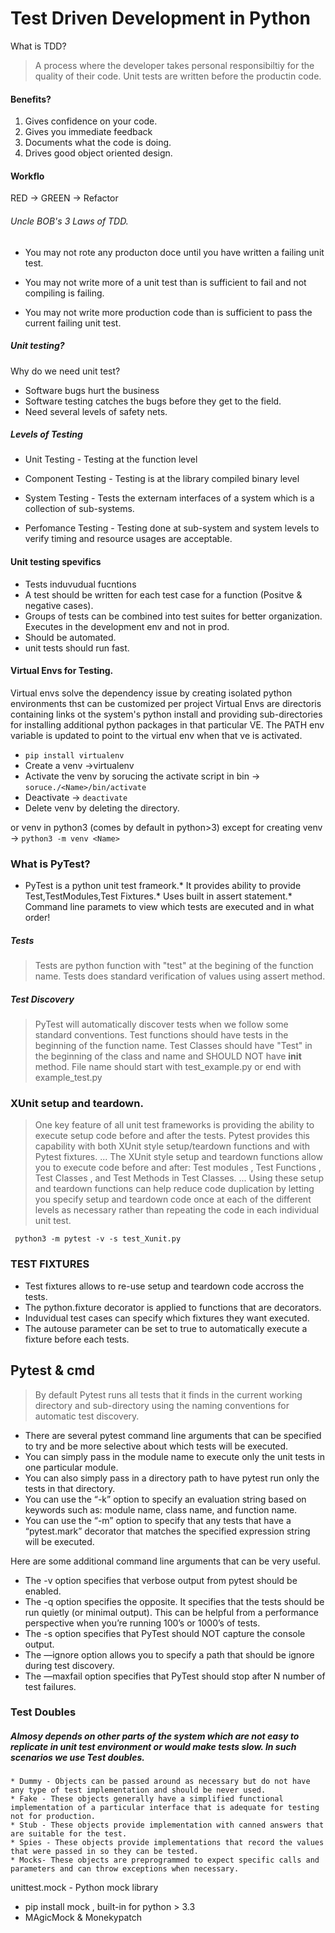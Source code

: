 # Test Driven Development in Python

What is TDD?

> A process where the developer takes personal responsibiltiy for the quality of their code.
> Unit tests are written before the productin code.

#### Benefits?

1. Gives confidence on your code.
2. Gives you immediate feedback
3. Documents what the code is doing.
4. Drives good object oriented design.

#### Workflo

RED -> GREEN -> Refactor


###### Uncle BOB's 3 Laws of TDD.

* You may not rote any producton doce until you have written a failing unit test. 

* You may not write more of a unit test than is sufficient to fail and not compiling is failing.

* You may not write more production code than is sufficient to pass the current failing unit test.


##### Unit testing?

Why do we need unit test?

 * Software bugs hurt the business
 * Software testing catches the bugs before they get to the field.
 * Need several levels of safety nets.


##### Levels of Testing

* Unit Testing - Testing at the function level

* Component Testing - Testing is at the library compiled binary level

* System Testing - Tests the externam interfaces of a system which is a collection of sub-systems.

* Perfomance Testing - Testing done at sub-system and system levels to verify timing and resource usages are acceptable.



#### Unit testing spevifics 

* Tests induvudual fucntions
* A test should be written for each test case for a function (Positve & negative cases).
* Groups of tests can be combined into test suites for better organization. Executes in the development env and not in prod.
*  Should be automated.
* unit tests should run fast.


#### Virtual Envs for Testing.

Virtual envs solve the dependency issue by creating isolated python environments thst can be customized per project
Virtual Envs are directoris containing links ot the system's python install and providing sub-directories for installing additional python packages in that particular VE.
The PATH env variable is updated to point to the virtual env when that ve is activated.

* ``` pip install virtualenv ```
* Create a venv ->virtualenv<Name>
* Activate the venv by sorucing the activate script in bin -> ``` soruce./<Name>/bin/activate ```
* Deactivate -> ``` deactivate ```
* Delete venv by deleting the directory.

or venv in python3 (comes by default in python>3) except for creating venv -> ``` python3 -m venv <Name> ```


### What is PyTest?

* PyTest is a python unit test frameork.* It provides ability to provide Test,TestModules,Test Fixtures.* Uses built in assert statement.* Command line paramets to view which tests are executed and in what order!

##### Tests
> Tests are python function with "test" at the begining of the function name.
Tests does standard verification of values using assert method.

##### Test Discovery

> PyTest will automatically discover tests when we follow some standard conventions.
Test functions should have tests in the beginning of the function name.
Test Classes should have "Test" in the beginning of the class and name and SHOULD NOT have __init__ method.
File name should start with test_example.py or end with example_test.py  
 


### XUnit setup and teardown.

> One key feature of all unit test frameworks is providing the ability to execute setup code before and after the tests. Pytest provides this capability with both XUnit
style setup/teardown functions and with Pytest fixtures.
... The XUnit style setup and teardown functions allow you to execute code before and after: Test modules <click>, Test Functions <click>, Test Classes <click>, and Test
Methods in Test Classes.
... Using these setup and teardown functions can help reduce code duplication by letting you specify setup and teardown code once at each of the different levels as
necessary rather than repeating the code in each individual unit test. 

``` python3 -m pytest -v -s test_Xunit.py```


### TEST FIXTURES

* Test fixtures allows to re-use setup and teardown code accross the tests.
* The python.fixture decorator is applied to functions that are decorators.
* Induvidual test cases can specify which fixtures they want executed.
* The autouse parameter can be set to true to automatically execute a fixture before each tests.


## Pytest & cmd 
> By default Pytest runs all tests that it finds in the current working directory and sub-directory using the naming conventions for automatic test discovery.
- There are several pytest command line arguments that can be specified to try and be more selective about which tests will be executed.
- You can simply pass in the module name to execute only the unit tests in one particular module.
- You can also simply pass in a directory path to have pytest run only the tests in that directory.
- You can use the “-k” option to specify an evaluation string based on keywords such as: module name, class name, and function name.
- You can use the “-m” option to specify that any tests that have a “pytest.mark” decorator that matches the specified expression string will be executed.

Here are some additional command line arguments that can be very useful.
- The -v option specifies that verbose output from pytest should be enabled.
- The -q option specifies the opposite. It specifies that the tests should be run quietly (or minimal output). This can be helpful from a performance perspective when
you’re running 100’s or 1000’s of tests.
- The -s option specifies that PyTest should NOT capture the console output.
- The —ignore option allows you to specify a path that should be ignore during test discovery.
- The —maxfail option specifies that PyTest should stop after N number of test failures.




### Test Doubles

##### Almosy depends on other parts of the system which are not easy to replicate in unit test environment or would make tests slow. In such scenarios we use Test doubles.

	* Dummy - Objects can be passed around as necessary but do not have any type of test implementation and should be never used.
	* Fake - These objects generally have a simplified functional implementation of a particular interface that is adequate for testing not for production.
	* Stub - These objects provide implementation with canned answers that are suitable for the test.
	* Spies - These objects provide implementations that record the values that were passed in so they can be tested.
	* Mocks- These objects are preprogrammed to expect specific calls and parameters and can throw exceptions when necessary.

unittest.mock - Python mock library
 - pip install mock , built-in for python > 3.3
 - MAgicMock & Monekypatch






